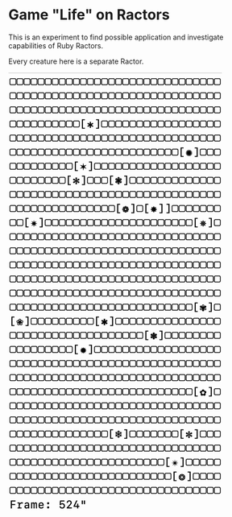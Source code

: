 # Game "Life" on Ractors

This is an experiment to find possible application and investigate capabilities of Ruby Ractors.

Every creature here is a separate Ractor.

![](assets/test-gif.gif)
